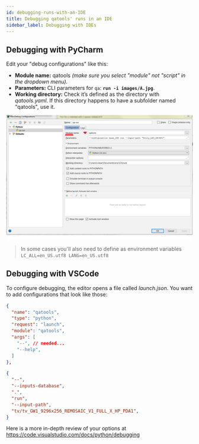 ```yaml
---
id: debugging-runs-with-an-IDE
title: Debugging qatools' runs in an IDE
sidebar_label: Debugging with IDEs
---
```


## Debugging with PyCharm
Edit your "debug configurations" like this:

- **Module name:** qatools *(make sure you select "module" not "script" in the dropdown menu).*
- **Parameters:** CLI parameters for `qa`: **`run -i images/A.jpg`**.
- **Working directory:** Check it’s defined as the directory with *qatools.yaml*. If this directory happens to have a subfolder named "qatools", use it.


![pyCharm setup](/img/pycharm-debugging-setup.png)

> In some cases you'll also need to define as environment variables `LC_ALL=en_US.utf8 LANG=en_US.utf8`

## Debugging with VSCode
To configure debugging, the editor opens a file called *launch.json*. You want to add configurations that look like those:

```json
{
  "name": "qatools",
  "type": "python",
  "request": "launch",
  "module": "qatools",
  "args": [
    "--", // needed...
    "--help",
  ]
},
```

```json
{
  "--",
  "--inputs-database",
  ".",
  "run",
  "--input-path",
  "tv/tv_GW1_9296x256_REMOSAIC_V1_FULL_X_HP_PDA1",
}
```

Here is a more in-depth review of your options at https://code.visualstudio.com/docs/python/debugging
